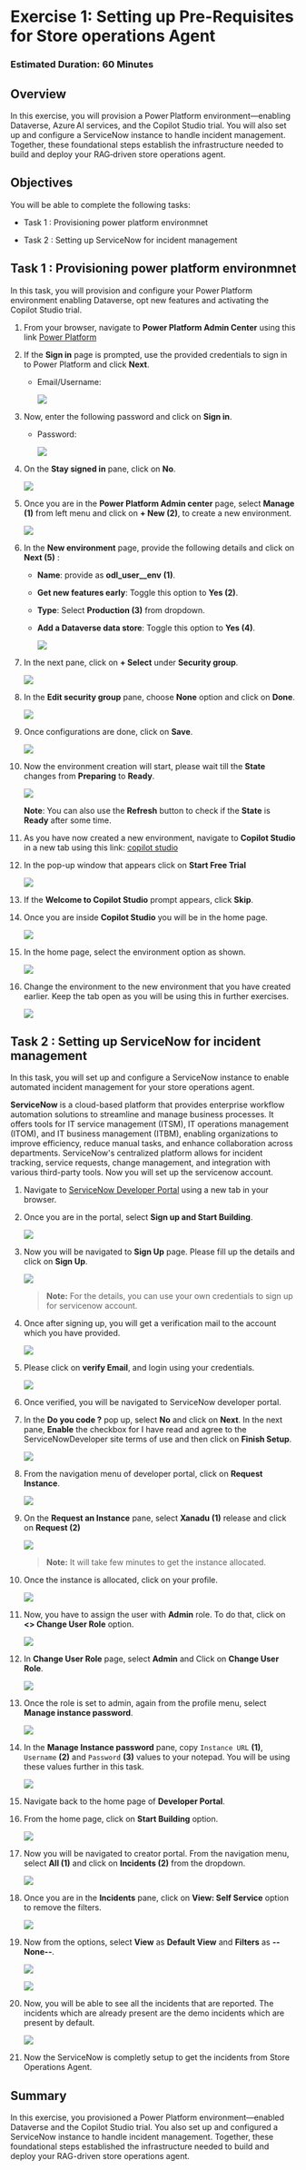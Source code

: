 # Exercise 1: Setting up Pre-Requisites for Store operations Agent

### Estimated Duration: 60 Minutes

## Overview

In this exercise, you will provision a Power Platform environment—enabling Dataverse, Azure AI services, and the Copilot Studio trial. You will also set up and configure a ServiceNow instance to handle incident management. Together, these foundational steps establish the infrastructure needed to build and deploy your RAG‑driven store operations agent.

## Objectives

You will be able to complete the following tasks:

- Task 1 : Provisioning power platform environmnet

- Task 2 : Setting up ServiceNow for incident management

## Task 1 : Provisioning power platform environmnet

In this task, you will provision and configure your Power Platform environment enabling Dataverse, opt new features and activating the Copilot Studio trial.

1. From your browser, navigate to **Power Platform Admin Center** using this link [Power Platform](https://admin.powerplatform.microsoft.com/)

1. If the **Sign in** page is prompted, use the provided credentials to sign in to Power Platform and click **Next**.

   - Email/Username: <inject key="AzureAdUserEmail"></inject>

     ![](./media/pp-1.png)

1. Now, enter the following password and click on **Sign in**.

   - Password: <inject key="AzureAdUserPassword"></inject>

     ![](./media/pp-2.png)
   
1. On the **Stay signed in** pane, click on **No**.

   ![](./media/pp-3.png)

1. Once you are in the **Power Platform Admin center** page, select **Manage (1)** from left menu and click on **+ New (2)**, to create a new environment.

   ![](./media/pp-4-updated.png)

1. In the **New environment** page, provide the following details and click on **Next (5)** :

   - **Name**: provide as **odl_user_<inject key="DeploymentID" enableCopy="false" />_env** **(1)**.

   - **Get new features early**: Toggle this option to **Yes (2)**.

   - **Type**: Select **Production (3)** from dropdown.

   - **Add a Dataverse data store**: Toggle this option to **Yes (4)**.

     ![](./media/pp-5.png)

1. In the next pane, click on **+ Select** under **Security group**.

   ![](./media/pp-6.png)

1. In the **Edit security group** pane, choose **None** option and click on **Done**.

   ![](./media/pp-7.png)

1. Once configurations are done, click on **Save**.

   ![](./media/pp-8.png)

1. Now the environment creation will start, please wait till the **State** changes from **Preparing** to **Ready**.

   ![](./media/pp-9.png)

    **Note**: You can also use the **Refresh** button to check if the **State** is **Ready** after some time.

1. As you have now created a new environment, navigate to **Copilot Studio**  in a new tab using this link: [copilot studio](https://go.microsoft.com/fwlink/p/?linkid=2252408&clcid=0x409&culture=en-us&country=us)
   
1. In the pop-up window that appears click on **Start Free Trial**

     ![](./media/gt12.png)

1. If the **Welcome to Copilot Studio** prompt appears, click **Skip**.

1. Once you are inside **Copilot Studio** you will be in the home page. 

   ![](./media/ex1img3.png)

1. In the home page, select the environment option as shown.

   ![](./media/pp-10.png)

1. Change the environment to the new environment that you have created earlier. Keep the tab open as you will be using this in further exercises.

   ![](./media/pp-11.png)

## Task 2 : Setting up ServiceNow for incident management

In this task, you will set up and configure a ServiceNow instance to enable automated incident management for your store operations agent.

**ServiceNow** is a cloud-based platform that provides enterprise workflow automation solutions to streamline and manage business processes. It offers tools for IT service management (ITSM), IT operations management (ITOM), and IT business management (ITBM), enabling organizations to improve efficiency, reduce manual tasks, and enhance collaboration across departments. ServiceNow's centralized platform allows for incident tracking, service requests, change management, and integration with various third-party tools. Now you will set up the servicenow account.

1. Navigate to [ServiceNow Developer Portal](https://developer.servicenow.com/dev.do) using a new tab in your browser.

1. Once you are in the portal, select **Sign up and Start Building**.

    ![](./media/snimg1.png)

1. Now you will be navigated to **Sign Up** page. Please fill up the details and click on **Sign Up**.

    ![](./media/r16.png)

    > **Note:** For the details, you can use your own credentials to sign up for servicenow account.

1. Once after signing up, you will get a verification mail to the account which you have provided.

    ![](./media/snimg3.png)

1. Please click on **verify Email**, and login using your credentials.

    ![](./media/snimgup.png)

1. Once verified, you will be navigated to ServiceNow developer portal.

1. In the **Do you code ?** pop up, select **No** and click on **Next**. In the next pane, **Enable** the checkbox for I have read and agree to the ServiceNowDeveloper site terms of use and then click on **Finish Setup**.

    ![](./media/snimg4new.png)

1. From the navigation menu of developer portal, click on **Request Instance**.

    ![](./media/snimg5.png)

1. On the **Request an Instance** pane, select **Xanadu (1)** release and click on **Request (2)**

    ![](./media/snimg6.png)

    >**Note:** It will take few minutes to get the instance allocated.

1. Once the instance is allocated, click on your profile.

    ![](./media/snimg7.png)

1. Now, you have to assign the user with **Admin** role. To do that, click on **<> Change User Role** option.

    ![](./media/snimg8.png)

1. In **Change User Role** page, select **Admin** and Click on **Change User Role**.

    ![](./media/snimg9.png)

1. Once the role is set to admin, again from the profile menu, select **Manage instance password**.

    ![](./media/snimg10.png)

1. In the **Manage Instance password** pane, copy `Instance URL` **(1)**, `Username` **(2)** and `Password` **(3)** values to your notepad. You will be using these values further in this task.

    ![](./media/snimg11.png)

1. Navigate back to the home page of **Developer Portal**.

1. From the home page, click on **Start Building** option.

    ![](./media/snimg12.png)

1. Now you will be navigated to creator portal. From the navigation menu, select **All (1)** and click on **Incidents (2)** from the dropdown.

    ![](./media/snimg13.png)

1. Once you are in the **Incidents** pane, click on **View: Self Service** option to remove the filters.

    ![](./media/snimg17.png)

1. Now from the options, select **View** as **Default View** and **Filters** as **--None--**.

    ![](./media/snimg14.png)

    ![](./media/snimg15.png)

1. Now, you will be able to see all the incidents that are reported. The incidents which are already present are the demo incidents which are present by default.

    ![](./media/snimg16.png)

1. Now the ServiceNow is completly setup to get the incidents from Store Operations Agent.

## Summary

In this exercise, you provisioned a Power Platform environment—enabled Dataverse and the Copilot Studio trial. You also set up and configured a ServiceNow instance to handle incident management. Together, these foundational steps established the infrastructure needed to build and deploy your RAG-driven store operations agent.
